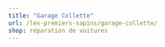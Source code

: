 ```yaml
---
title: "Garage Collette"
url: /les-premiers-sapins/garage-collette/
shop: réparation de voitures
---
```

